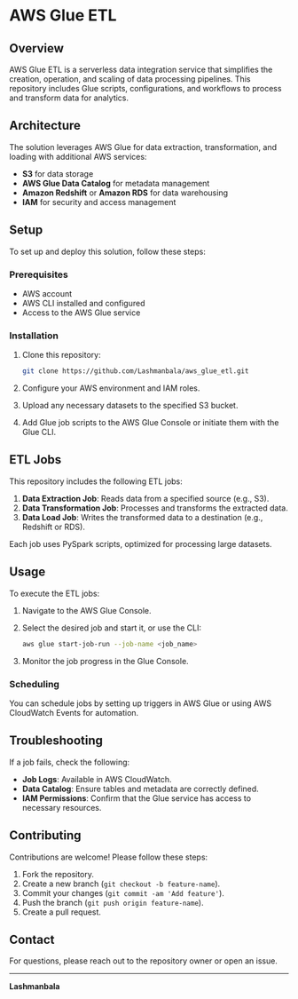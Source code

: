 # AWS Glue ETL

## Overview
AWS Glue ETL is a serverless data integration service that simplifies the creation, operation, and scaling of data processing pipelines. 
This repository includes Glue scripts, configurations, and workflows to process and transform data for analytics.

## Architecture
The solution leverages AWS Glue for data extraction, transformation, and loading with additional AWS services:
- **S3** for data storage
- **AWS Glue Data Catalog** for metadata management
- **Amazon Redshift** or **Amazon RDS** for data warehousing
- **IAM** for security and access management

## Setup
To set up and deploy this solution, follow these steps:

### Prerequisites
- AWS account
- AWS CLI installed and configured
- Access to the AWS Glue service

### Installation
1. Clone this repository:
    ```bash
    git clone https://github.com/Lashmanbala/aws_glue_etl.git
    ```
2. Configure your AWS environment and IAM roles.

3. Upload any necessary datasets to the specified S3 bucket.

4. Add Glue job scripts to the AWS Glue Console or initiate them with the Glue CLI.

## ETL Jobs
This repository includes the following ETL jobs:
1. **Data Extraction Job**: Reads data from a specified source (e.g., S3).
2. **Data Transformation Job**: Processes and transforms the extracted data.
3. **Data Load Job**: Writes the transformed data to a destination (e.g., Redshift or RDS).

Each job uses PySpark scripts, optimized for processing large datasets.

## Usage
To execute the ETL jobs:
1. Navigate to the AWS Glue Console.
2. Select the desired job and start it, or use the CLI:
    ```bash
    aws glue start-job-run --job-name <job_name>
    ```

3. Monitor the job progress in the Glue Console.

### Scheduling
You can schedule jobs by setting up triggers in AWS Glue or using AWS CloudWatch Events for automation.

## Troubleshooting
If a job fails, check the following:
- **Job Logs**: Available in AWS CloudWatch.
- **Data Catalog**: Ensure tables and metadata are correctly defined.
- **IAM Permissions**: Confirm that the Glue service has access to necessary resources.

## Contributing
Contributions are welcome! Please follow these steps:
1. Fork the repository.
2. Create a new branch (`git checkout -b feature-name`).
3. Commit your changes (`git commit -am 'Add feature'`).
4. Push the branch (`git push origin feature-name`).
5. Create a pull request.

## Contact
For questions, please reach out to the repository owner or open an issue.

---

**Lashmanbala**
